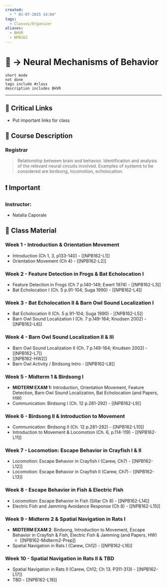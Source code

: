 ```yaml
---
created:
  - " 01-07-2025 14:04"
tags:
  - Classes/Organizer
aliases:
  - BHVR
  - NPB162
---
```


# 📗 -> Neural Mechanisms of Behavior
```tasks
short mode
not done
tags include #class
description includes BHVR
```
---
## 🔗 Critical Links
- Put important links for class

## 🔶 Course Description
### Registrar
> Relationship between brain and behavior. Identification and analysis of the relevant neural circuits involved. Examples of systems to be considered are birdsong, locomotion, echolocation.


## ❗ Important
### Instructor: 
- Natalia Caporale


## 📄 Class Material
### Week 1 - Introduction & Orientation Movement
- Introduction (Ch 1, 3, p133-140) - [[NPB162-L1]]
- Orientation Movement (Ch 4) - [[NPB162-L2]]

### Week 2 - Feature Detection in Frogs & Bat Echolocation I
- Feature Detection in Frogs (Ch 7 p.140-149; Ewert 1974) - [[NPB162-L3]]
- Bat Echolocation I (Ch. 5 p.91-104; Suga 1990) - [[NPB162-L4]]

### Week 3 - Bat Echolocation II & Barn Owl Sound Localization I
- Bat Echolocation II (Ch. 5 p.91-104; Suga 1990) - [[NPB162-L5]]
- Barn Owl Sound Localization I (Ch. 7 p.149-164; Knudsen 2002) - [[NPB162-L6]]

### Week 4 - Barn Owl Sound Localization II & III
- Barn Owl Sound Localization II (Ch. 7 p.149-164; Knudsen 2002) - [[NPB162-L7]]
- [[NPB162-HW2]]
- Barn Owl Activity / Birdsong Intro - [[NPB162-L8]]

### Week 5 - Midterm 1 & Birdsong I
- **MIDTERM EXAM 1:** Introduction, Orientation Movement, Feature Detection, Barn Owl Sound Localization, Bat Echolocation (and Papers, HW)
- Communication: Birdsong I (Ch. 12 p.281-292) - [[NPB162-L9]]

### Week 6 - Birdsong II & Introduction to Movement
- Communication: Birdsong II (Ch. 12 p.281-292) - [[NPB162-L10]]
- Introduction to Movement & Locomotion (Ch. 6, p.114-119) - [[NPB162-L11]]

### Week 7 - Locomotion: Escape Behavior in Crayfish I & II
- Locomotion: Escape Behavior in Crayfish I (Carew, Ch7) - [[NPB162-L12]]
- Locomotion: Escape Behavior in Crayfish II (Carew, Ch7) - [[NPB162-L13]]

### Week 8 - Escape Behavior in Fish & Electric Fish
- Locomotion: Escape Behavior in Fish (Sillar Ch 8) - [[NPB162-L14]]
- Electric Fish and Jamming Avoidance Response (Ch 8) - [[NPB162-L15]]

### Week 9 - Midterm 2 & Spatial Navigation in Rats I
- **MIDTERM EXAM 2**: Birdsong, Introduction to Movement, Escape Behavior in Crayfish & Fish, Electric Fish & Jamming (and Papers, HW)
	- [[NPB162-Midterm2-Prep]]
- Spatial Navigation in Rats I (Carew, Ch12) - [[NPB162-L16]]

### Week 10 - Spatial Navigation in Rats II & TBD
- Spatial Navigation in Rats II (Carew, Ch12; Ch 13. P311-313) - [[NPB162-L17]]
- TBD - [[NPB162-L18]]





